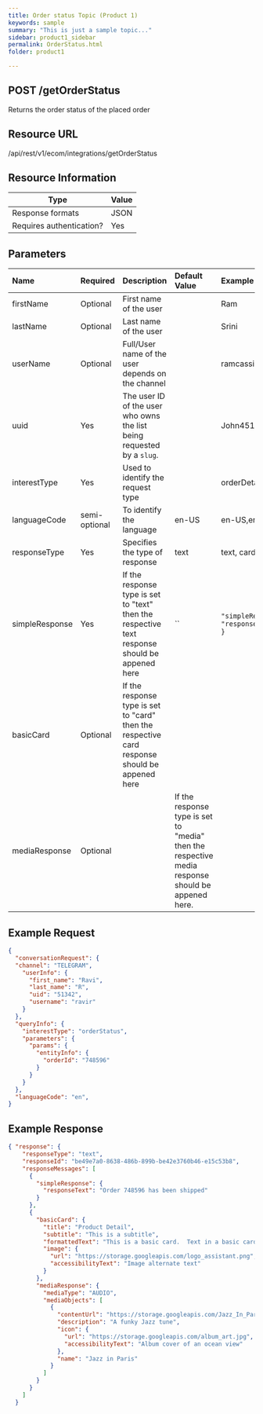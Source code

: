 ```yaml
---
title: Order status Topic (Product 1)
keywords: sample
summary: "This is just a sample topic..."
sidebar: product1_sidebar
permalink: OrderStatus.html
folder: product1

---
```





## POST /getOrderStatus

Returns the order status of the placed order

## Resource URL

/api/rest/v1/ecom/integrations/getOrderStatus

## Resource Information

| Type                     | Value |
| ------------------------ | ----- |
| Response formats         | JSON  |
| Requires authentication? | Yes   |

## Parameters

| Name           | Required      | Description                                                  | Default Value                                                | Example                                                      |
| :------------- | :------------ | :----------------------------------------------------------- | :----------------------------------------------------------- | :----------------------------------------------------------- |
| firstName      | Optional      | First name of  the user                                      |                                                              | Ram                                                          |
| lastName       | Optional      | Last name of the user                                        |                                                              | Srini                                                        |
| userName       | Optional      | Full/User name of the user depends on the channel            |                                                              | ramcassini                                                   |
| uuid           | Yes           | The user ID of the user who owns the list being requested by a `slug`. |                                                              | John451/ 4578122/ xyz@gmail.com                              |
| interestType   | Yes           | Used to identify the request type                            |                                                              | orderDetails,orderStatus,trackingDetails                     |
| languageCode   | semi-optional | To identify the language                                     | en-US                                                        | en-US,en-AU,en-UK                                            |
| responseType   | Yes           | Specifies the type of response                               | text                                                         | text, card, media                                            |
| simpleResponse | Yes           | If the response type is set to "text" then the respective text response should be appened here | ``                                                           | ```"simpleResponse": {        "responseText": "My response"       }``` |
| basicCard      | Optional      | If the response type is set to "card" then the respective card response should be appened here |                                                              |                                                              |
| mediaResponse  | Optional      |                                                              | If the response type is set to "media" then the respective media response should be appened here. |                                                              |



## Example Request



``````json
{
  "conversationRequest": {
  "channel": "TELEGRAM",
    "userInfo": {
      "first_name": "Ravi",
      "last_name": "R",
      "uid": "51342",
      "username": "ravir"
    }
  },
  "queryInfo": {
    "interestType": "orderStatus",
    "parameters": {
      "params": {
        "entityInfo": {
          "orderId": "748596"
        }
      }
    }
  },
  "languageCode": "en",
}
``````

## Example Response

``````json
{ "response": {
    "responseType": "text",
    "responseId": "be49e7a0-8638-486b-899b-be42e3760b46-e15c53b8",
    "responseMessages": [
      {
        "simpleResponse": {
          "responseText": "Order 748596 has been shipped"
        }
      },
      {
        "basicCard": {
          "title": "Product Detail",
          "subtitle": "This is a subtitle",
          "formattedText": "This is a basic card.  Text in a basic card can include \"quotes\" and\n    most other unicode characters including emojis",
          "image": {
            "url": "https://storage.googleapis.com/logo_assistant.png",
            "accessibilityText": "Image alternate text"
          }
        },
        "mediaResponse": {
          "mediaType": "AUDIO",
          "mediaObjects": [
            {
              "contentUrl": "https://storage.googleapis.com/Jazz_In_Paris.mp3",
              "description": "A funky Jazz tune",
              "icon": {
                "url": "https://storage.googleapis.com/album_art.jpg",
                "accessibilityText": "Album cover of an ocean view"
              },
              "name": "Jazz in Paris"
            }
          ]
        }
      }
    ]
  }
``````